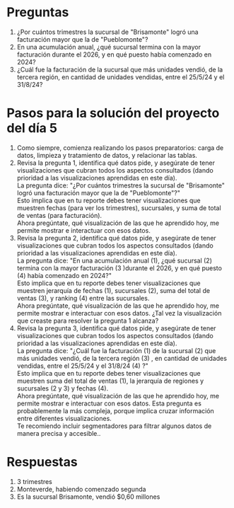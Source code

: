 # Preguntas
1) ¿Por cuántos trimestres la sucursal de "Brisamonte" logró una facturación mayor que la de "Pueblomonte"?
2) En una acumulación anual, ¿qué sucursal termina con la mayor facturación durante el 2026, y en qué puesto había comenzado en 2024?
3) ¿Cuál fue la facturación de la sucursal que más unidades vendió, de la tercera región, en cantidad de unidades vendidas, entre el 25/5/24 y el 31/8/24?

# Pasos para la solución del proyecto del día 5
1) Como siempre, comienza realizando los pasos preparatorios: carga de datos, limpieza y tratamiento de datos, y relacionar las tablas.
2) Revisa la pregunta 1, identifica qué datos pide, y asegúrate de tener visualizaciones que cubran todos los aspectos consultados (dando prioridad a las visualizaciones aprendidas en este día).  
La pregunta dice: "¿Por cuántos trimestres la sucursal de "Brisamonte" logró una facturación mayor que la de "Pueblomonte"?"  
Esto implica que en tu reporte debes tener visualizaciones que muestren fechas (para ver los trimestres), sucursales, y suma de total de ventas (para facturación).  
Ahora pregúntate, qué visualización de las que he aprendido hoy, me permite mostrar e interactuar con esos datos.
3) Revisa la pregunta 2, identifica qué datos pide, y asegúrate de tener visualizaciones que cubran todos los aspectos consultados (dando prioridad a las visualizaciones aprendidas en este día).  
La pregunta dice: "En una acumulación anual (1), ¿qué sucursal (2) termina con la mayor facturación (3 )durante el 2026, y en qué puesto (4) había comenzado en 2024?"  
Esto implica que en tu reporte debes tener visualizaciones que muestren jerarquía de fechas (1), sucursales (2), suma del total de ventas (3), y ranking (4) entre las sucursales.  
Ahora pregúntate, qué visualización de las que he aprendido hoy, me permite mostrar e interactuar con esos datos. ¿Tal vez la visualización que creaste para resolver la pregunta 1 alcanza?
4) Revisa la pregunta 3, identifica qué datos pide, y asegúrate de tener visualizaciones que cubran todos los aspectos consultados (dando prioridad a las visualizaciones aprendidas en este día).  
La pregunta dice: "¿Cuál fue la facturación (1) de la sucursal (2) que más unidades vendió, de la tercera región (3) , en cantidad de unidades vendidas, entre el 25/5/24 y el 31/8/24 (4) ?"  
Esto implica que en tu reporte debes tener visualizaciones que muestren suma del total de ventas (1), la jerarquía de regiones y sucursales (2 y 3) y fechas (4).  
Ahora pregúntate, qué visualización de las que he aprendido hoy, me permite mostrar e interactuar con esos datos. Esta pregunta es probablemente la más compleja, porque implica cruzar información entre diferentes visualizaciones.  
Te recomiendo incluir segmentadores para filtrar algunos datos de manera precisa y accesible..

# Respuestas
1) 3 trimestres
2) Monteverde, habiendo comenzado segunda
3) Es la sucursal Brisamonte, vendió $0,60 millones
